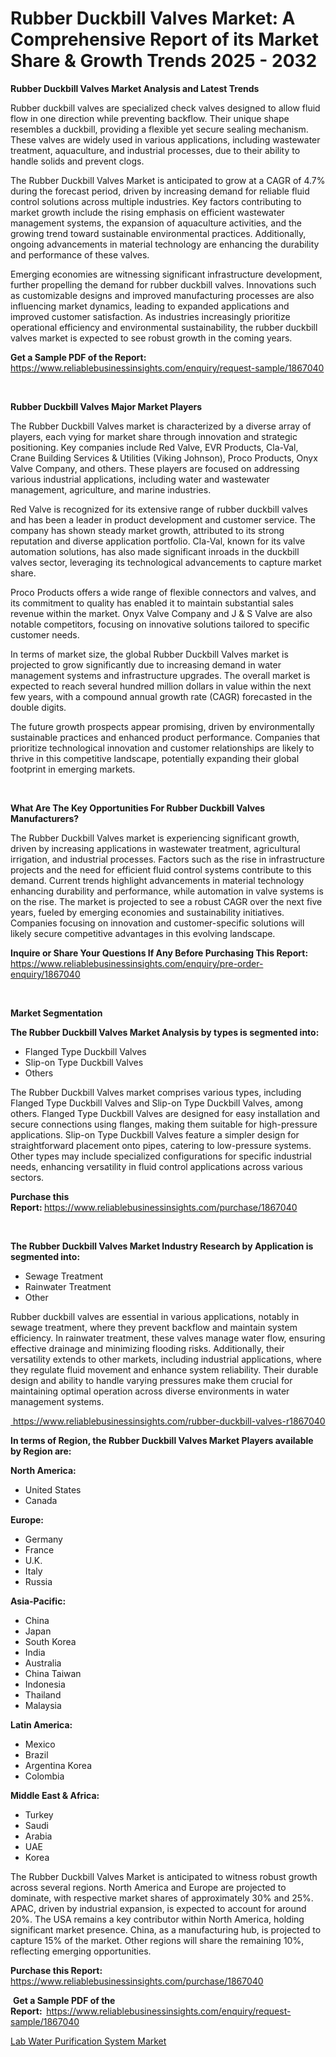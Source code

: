 <p><h1>Rubber Duckbill Valves Market: A Comprehensive Report of its Market Share & Growth Trends 2025 - 2032</h1></p><p><strong>Rubber Duckbill Valves Market Analysis and Latest Trends</strong></p>
<p><p>Rubber duckbill valves are specialized check valves designed to allow fluid flow in one direction while preventing backflow. Their unique shape resembles a duckbill, providing a flexible yet secure sealing mechanism. These valves are widely used in various applications, including wastewater treatment, aquaculture, and industrial processes, due to their ability to handle solids and prevent clogs.</p><p>The Rubber Duckbill Valves Market is anticipated to grow at a CAGR of 4.7% during the forecast period, driven by increasing demand for reliable fluid control solutions across multiple industries. Key factors contributing to market growth include the rising emphasis on efficient wastewater management systems, the expansion of aquaculture activities, and the growing trend toward sustainable environmental practices. Additionally, ongoing advancements in material technology are enhancing the durability and performance of these valves.</p><p>Emerging economies are witnessing significant infrastructure development, further propelling the demand for rubber duckbill valves. Innovations such as customizable designs and improved manufacturing processes are also influencing market dynamics, leading to expanded applications and improved customer satisfaction. As industries increasingly prioritize operational efficiency and environmental sustainability, the rubber duckbill valves market is expected to see robust growth in the coming years.</p></p>
<p><strong>Get a Sample PDF of the Report:&nbsp;</strong> <a href="https://www.reliablebusinessinsights.com/enquiry/request-sample/1867040?utm_campaign=3131&utm_medium=2&utm_source=Github&utm_content=ia&utm_term=11042025&utm_id=rubber-duckbill-valves">https://www.reliablebusinessinsights.com/enquiry/request-sample/1867040</a></p>
<p>&nbsp;</p>
<p><strong>Rubber Duckbill Valves Major Market Players</strong></p>
<p><p>The Rubber Duckbill Valves market is characterized by a diverse array of players, each vying for market share through innovation and strategic positioning. Key companies include Red Valve, EVR Products, Cla-Val, Crane Building Services & Utilities (Viking Johnson), Proco Products, Onyx Valve Company, and others. These players are focused on addressing various industrial applications, including water and wastewater management, agriculture, and marine industries.</p><p>Red Valve is recognized for its extensive range of rubber duckbill valves and has been a leader in product development and customer service. The company has shown steady market growth, attributed to its strong reputation and diverse application portfolio. Cla-Val, known for its valve automation solutions, has also made significant inroads in the duckbill valves sector, leveraging its technological advancements to capture market share.</p><p>Proco Products offers a wide range of flexible connectors and valves, and its commitment to quality has enabled it to maintain substantial sales revenue within the market. Onyx Valve Company and J & S Valve are also notable competitors, focusing on innovative solutions tailored to specific customer needs.</p><p>In terms of market size, the global Rubber Duckbill Valves market is projected to grow significantly due to increasing demand in water management systems and infrastructure upgrades. The overall market is expected to reach several hundred million dollars in value within the next few years, with a compound annual growth rate (CAGR) forecasted in the double digits.</p><p>The future growth prospects appear promising, driven by environmentally sustainable practices and enhanced product performance. Companies that prioritize technological innovation and customer relationships are likely to thrive in this competitive landscape, potentially expanding their global footprint in emerging markets.</p></p>
<p>&nbsp;</p>
<p><strong>What Are The Key Opportunities For Rubber Duckbill Valves Manufacturers?</strong></p>
<p><p>The Rubber Duckbill Valves market is experiencing significant growth, driven by increasing applications in wastewater treatment, agricultural irrigation, and industrial processes. Factors such as the rise in infrastructure projects and the need for efficient fluid control systems contribute to this demand. Current trends highlight advancements in material technology enhancing durability and performance, while automation in valve systems is on the rise. The market is projected to see a robust CAGR over the next five years, fueled by emerging economies and sustainability initiatives. Companies focusing on innovation and customer-specific solutions will likely secure competitive advantages in this evolving landscape.</p></p>
<p><strong>Inquire or Share Your Questions If Any Before Purchasing This Report:</strong> <a href="https://www.reliablebusinessinsights.com/enquiry/pre-order-enquiry/1867040?utm_campaign=3131&utm_medium=2&utm_source=Github&utm_content=ia&utm_term=11042025&utm_id=rubber-duckbill-valves">https://www.reliablebusinessinsights.com/enquiry/pre-order-enquiry/1867040</a></p>
<p>&nbsp;</p>
<p><strong>Market Segmentation</strong></p>
<p><strong>The Rubber Duckbill Valves Market Analysis by types is segmented into:</strong></p>
<p><ul><li>Flanged Type Duckbill Valves</li><li>Slip-on Type Duckbill Valves</li><li>Others</li></ul></p>
<p><p>The Rubber Duckbill Valves market comprises various types, including Flanged Type Duckbill Valves and Slip-on Type Duckbill Valves, among others. Flanged Type Duckbill Valves are designed for easy installation and secure connections using flanges, making them suitable for high-pressure applications. Slip-on Type Duckbill Valves feature a simpler design for straightforward placement onto pipes, catering to low-pressure systems. Other types may include specialized configurations for specific industrial needs, enhancing versatility in fluid control applications across various sectors.</p></p>
<p><strong>Purchase this Report:&nbsp;</strong><a href="https://www.reliablebusinessinsights.com/purchase/1867040?utm_campaign=3131&utm_medium=2&utm_source=Github&utm_content=ia&utm_term=11042025&utm_id=rubber-duckbill-valves">https://www.reliablebusinessinsights.com/purchase/1867040</a></p>
<p>&nbsp;</p>
<p><strong>The Rubber Duckbill Valves Market Industry Research by Application is segmented into:</strong></p>
<p><ul><li>Sewage Treatment</li><li>Rainwater Treatment</li><li>Other</li></ul></p>
<p><p>Rubber duckbill valves are essential in various applications, notably in sewage treatment, where they prevent backflow and maintain system efficiency. In rainwater treatment, these valves manage water flow, ensuring effective drainage and minimizing flooding risks. Additionally, their versatility extends to other markets, including industrial applications, where they regulate fluid movement and enhance system reliability. Their durable design and ability to handle varying pressures make them crucial for maintaining optimal operation across diverse environments in water management systems.</p></p>
<p><a href="https://www.reliablebusinessinsights.com/rubber-duckbill-valves-r1867040?utm_campaign=3131&utm_medium=2&utm_source=Github&utm_content=ia&utm_term=11042025&utm_id=rubber-duckbill-valves">&nbsp;https://www.reliablebusinessinsights.com/rubber-duckbill-valves-r1867040</a></p>
<p><strong>In terms of Region, the Rubber Duckbill Valves Market Players available by Region are:</strong></p>
<p>
    <p> <strong> North America: </strong>
        <ul>
            <li>United States</li>
            <li>Canada</li>
        </ul>
        </p> 
    <p> <strong> Europe: </strong>
        <ul>
            <li>Germany</li>
            <li>France</li>
            <li>U.K.</li>
            <li>Italy</li>
            <li>Russia</li>
        </ul>
        </p> 
    <p> <strong> Asia-Pacific: </strong>
        <ul>
            <li>China</li>
            <li>Japan</li>
            <li>South Korea</li>
            <li>India</li>
            <li>Australia</li>
            <li>China Taiwan</li>
            <li>Indonesia</li>
            <li>Thailand</li>
            <li>Malaysia</li>
        </ul>
        </p> 
    <p> <strong> Latin America: </strong>
        <ul>
            <li>Mexico</li>
            <li>Brazil</li>
            <li>Argentina Korea</li>
            <li>Colombia</li>
        </ul>
        </p> 
    <p> <strong> Middle East & Africa: </strong>
        <ul>
            <li>Turkey</li>
            <li>Saudi</li>
            <li>Arabia</li>
            <li>UAE</li>
            <li>Korea</li>
        </ul>
    </p>
    </p>
<p><p>The Rubber Duckbill Valves Market is anticipated to witness robust growth across several regions. North America and Europe are projected to dominate, with respective market shares of approximately 30% and 25%. APAC, driven by industrial expansion, is expected to account for around 20%. The USA remains a key contributor within North America, holding significant market presence. China, as a manufacturing hub, is projected to capture 15% of the market. Other regions will share the remaining 10%, reflecting emerging opportunities.</p></p>
<p><strong>Purchase this Report: </strong><a href="https://www.reliablebusinessinsights.com/purchase/1867040?utm_campaign=3131&utm_medium=2&utm_source=Github&utm_content=ia&utm_term=11042025&utm_id=rubber-duckbill-valves">https://www.reliablebusinessinsights.com/purchase/1867040</a></p>
<p>&nbsp;<strong>Get a Sample PDF of the Report:&nbsp;&nbsp;</strong><a href="https://www.reliablebusinessinsights.com/enquiry/request-sample/1867040?utm_campaign=3131&utm_medium=2&utm_source=Github&utm_content=ia&utm_term=11042025&utm_id=rubber-duckbill-valves">https://www.reliablebusinessinsights.com/enquiry/request-sample/1867040</a></p>
<p><strong></strong></p>
<p><p><a href="https://github.com/buenayankobl/Market-Research-Report-List-1/blob/main/lab-water-purification-system-market.md?utm_campaign=3131&utm_medium=2&utm_source=Github&utm_content=ia&utm_term=11042025&utm_id=rubber-duckbill-valves">Lab Water Purification System Market</a></p></p>